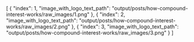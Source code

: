 [
  {
    "index": 1,
    "image_with_logo_text_path": "output/posts/how-compound-interest-works/raw_images/1.png"
  },
  {
    "index": 2,
    "image_with_logo_text_path": "output/posts/how-compound-interest-works/raw_images/2.png"
  },
  {
    "index": 3,
    "image_with_logo_text_path": "output/posts/how-compound-interest-works/raw_images/3.png"
  }
]